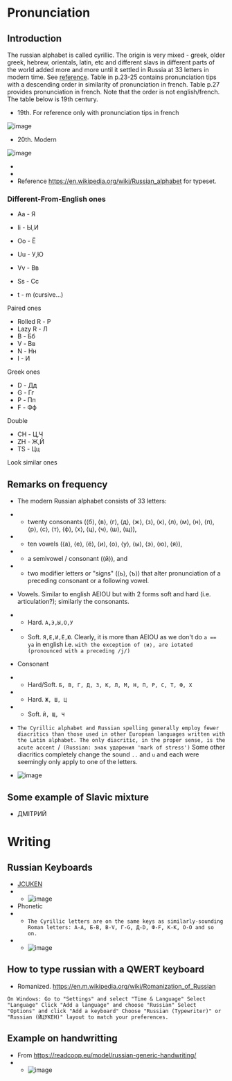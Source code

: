 # Pronunciation
## Introduction
The russian alphabet is called cyrillic. The origin is very mixed - greek, older greek, hebrew, orientals, latin, etc and different slavs in different parts of the world added more and more until it settled in Russia at 33 letters in modern time. See [reference](https://en.wikipedia.org/wiki/Russian_alphabet#/media/File:Historical_evolution_of_the_Russian_Cyrillic_alphabet,_until_the_19th_century_(Grech).jpg). Table in p.23-25 contains pronunciation tips with a descending order in similarity of pronunciation in french. Table p.27 provides pronunciation in french. Note that the order is not english/french. The table below is 19th century.
* 19th. For reference only with pronunciation tips in french

![image](https://github.com/jhmlam/Russian/assets/33080741/fcd974fe-2202-45c0-883f-6b4a5759430b)

* 20th. Modern

![image](https://github.com/jhmlam/Russian/assets/33080741/8515dce1-9e3a-473b-9520-fec094de1810)


* 
* 
* Reference https://en.wikipedia.org/wiki/Russian_alphabet for typeset. 
### Different-From-English ones
* Aa - Я
* Ii - Ы,И
* Oo - Ё
* Uu - У,Ю

* Vv - Вв
* Ss - Сс
* t - m (cursive...)

Paired ones
* Rolled R - Р
* Lazy R - Л
* B - Бб
* V - Вв
* N - Нн
* I - И

Greek ones
* D - Дд
* G - Гг
* P - Пп
* F - Фф

Double
* CH - Ц,Ч
* ZH - Ж,Й
* TS - Цц

Look similar ones


## Remarks on frequency


* The modern Russian alphabet consists of 33 letters: 
* * twenty consonants (⟨б⟩, ⟨в⟩, ⟨г⟩, ⟨д⟩, ⟨ж⟩, ⟨з⟩, ⟨к⟩, ⟨л⟩, ⟨м⟩, ⟨н⟩, ⟨п⟩, ⟨р⟩, ⟨с⟩, ⟨т⟩, ⟨ф⟩, ⟨х⟩, ⟨ц⟩, ⟨ч⟩, ⟨ш⟩, ⟨щ⟩), 
* * ten vowels (⟨а⟩, ⟨е⟩, ⟨ё⟩, ⟨и⟩, ⟨о⟩, ⟨у⟩, ⟨ы⟩, ⟨э⟩, ⟨ю⟩, ⟨я⟩), 
* * a semivowel / consonant (⟨й⟩), and 
* * two modifier letters or "signs" (⟨ь⟩, ⟨ъ⟩) that alter pronunciation of a preceding consonant or a following vowel.

* Vowels. Similar to english AEIOU but with 2 forms soft and hard (i.e. articulation?); similarly the consonants. 
* * Hard. `А,Э,Ы,О,У`
* * Soft. `Я,Е,И,Ё,Ю`. Clearly, it is more than AEIOU as we don't do `a == ya` in english i.e. `with the exception of ⟨и⟩, are iotated (pronounced with a preceding /j/)`

* Consonant
* * Hard/Soft. `Б, В, Г,
Д, З, К,
Л, М, Н,
П, Р, С,
Т, Ф, Х`
* * Hard. `Ж, Ш, Ц`
* * Soft. `Й, Щ, Ч`

* `The Cyrillic alphabet and Russian spelling generally employ fewer diacritics than those used in other European languages written with the Latin alphabet. The only diacritic, in the proper sense, is the acute accent `/` (Russian: знак ударения 'mark of stress')` Some other diacritics completely change the sound `..` and `u` and each were seemingly only apply to one of the letters. 

* ![image](https://github.com/jhmlam/Russian/assets/33080741/88df8360-c030-4c0c-b952-a7a5d203c9ab)


## Some example of Slavic mixture
* ДМІТРИЙ


# Writing
## Russian Keyboards
* [JCUKEN](https://en.wikipedia.org/wiki/JCUKEN)
* * ![image](https://github.com/jhmlam/Russian/assets/33080741/3cea6385-b95e-4db3-8f37-1e5b1e73e587)
* Phonetic 
* * `The Cyrillic letters are on the same keys as similarly-sounding Roman letters: А-A, Б-B, В-V, Г-G, Д-D, Ф-F, К-K, О-O and so on.`
* * ![image](https://github.com/jhmlam/Russian/assets/33080741/20d9f9b0-6ca2-4d01-973a-4a562acb9538)

## How to type russian with a QWERT keyboard
* Romanized. https://en.m.wikipedia.org/wiki/Romanization_of_Russian

`On Windows:
Go to "Settings" and select "Time & Language"
Select "Language"
Click "Add a language" and choose "Russian"
Select "Options" and click "Add a keyboard"
Choose "Russian (Typewriter)" or "Russian (ЙЦУКЕН)" layout to match your preferences.`

## Example on handwritting
* From https://readcoop.eu/model/russian-generic-handwriting/
* * ![image](https://github.com/jhmlam/Russian/assets/33080741/181627a2-0e3b-41e5-b4b9-cbcb447c795c)
